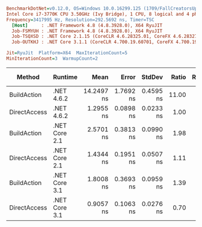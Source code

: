 ``` ini

BenchmarkDotNet=v0.12.0, OS=Windows 10.0.16299.125 (1709/FallCreatorsUpdate/Redstone3)
Intel Core i7-3770K CPU 3.50GHz (Ivy Bridge), 1 CPU, 8 logical and 4 physical cores
Frequency=3417995 Hz, Resolution=292.5692 ns, Timer=TSC
  [Host]     : .NET Framework 4.8 (4.8.3928.0), X64 RyuJIT
  Job-FSMYUH : .NET Framework 4.8 (4.8.3928.0), X64 RyuJIT
  Job-TSQXSD : .NET Core 2.1.15 (CoreCLR 4.6.28325.01, CoreFX 4.6.28327.02), X64 RyuJIT
  Job-OUTKHJ : .NET Core 3.1.1 (CoreCLR 4.700.19.60701, CoreFX 4.700.19.60801), X64 RyuJIT

Jit=RyuJit  Platform=X64  MaxIterationCount=5  
MinIterationCount=3  WarmupCount=2  

```
|       Method |       Runtime |       Mean |     Error |    StdDev | Ratio | RatioSD | Gen 0 | Gen 1 | Gen 2 | Allocated |
|------------- |-------------- |-----------:|----------:|----------:|------:|--------:|------:|------:|------:|----------:|
|  BuildAction |    .NET 4.6.2 | 14.2497 ns | 1.7692 ns | 0.4595 ns | 11.00 |    0.39 |     - |     - |     - |         - |
| DirectAccess |    .NET 4.6.2 |  1.2955 ns | 0.0898 ns | 0.0233 ns |  1.00 |    0.00 |     - |     - |     - |         - |
|  BuildAction | .NET Core 2.1 |  2.5701 ns | 0.3813 ns | 0.0990 ns |  1.98 |    0.06 |     - |     - |     - |         - |
| DirectAccess | .NET Core 2.1 |  1.4344 ns | 0.1951 ns | 0.0507 ns |  1.11 |    0.04 |     - |     - |     - |         - |
|  BuildAction | .NET Core 3.1 |  1.8008 ns | 0.3693 ns | 0.0959 ns |  1.39 |    0.06 |     - |     - |     - |         - |
| DirectAccess | .NET Core 3.1 |  0.9057 ns | 0.1063 ns | 0.0276 ns |  0.70 |    0.03 |     - |     - |     - |         - |
